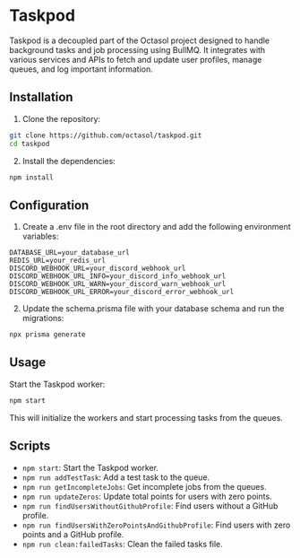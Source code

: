 # Taskpod

Taskpod is a decoupled part of the Octasol project designed to handle background tasks and job processing using BullMQ. It integrates with various services and APIs to fetch and update user profiles, manage queues, and log important information.


## Installation

1. Clone the repository:

```sh
git clone https://github.com/octasol/taskpod.git
cd taskpod
```

2. Install the dependencies:

```sh
npm install
```

## Configuration

1. Create a .env file in the root directory and add the following environment variables:

```env
DATABASE_URL=your_database_url
REDIS_URL=your_redis_url
DISCORD_WEBHOOK_URL=your_discord_webhook_url
DISCORD_WEBHOOK_URL_INFO=your_discord_info_webhook_url
DISCORD_WEBHOOK_URL_WARN=your_discord_warn_webhook_url
DISCORD_WEBHOOK_URL_ERROR=your_discord_error_webhook_url
```

2. Update the schema.prisma file with your database schema and run the migrations:

```sh
npx prisma generate
```

## Usage

Start the Taskpod worker:

```sh
npm start
```

This will initialize the workers and start processing tasks from the queues.

## Scripts

- `npm start`: Start the Taskpod worker.
- `npm run addTestTask`: Add a test task to the queue.
- `npm run getIncompleteJobs`: Get incomplete jobs from the queues.
- `npm run updateZeros`: Update total points for users with zero points.
- `npm run findUsersWithoutGithubProfile`: Find users without a GitHub profile.
- `npm run findUsersWithZeroPointsAndGithubProfile`: Find users with zero points and a GitHub profile.
- `npm run clean:failedTasks`: Clean the failed tasks file.
